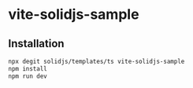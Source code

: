 # vite-solidjs-sample

## Installation

```sh
npx degit solidjs/templates/ts vite-solidjs-sample
npm install
npm run dev
```
